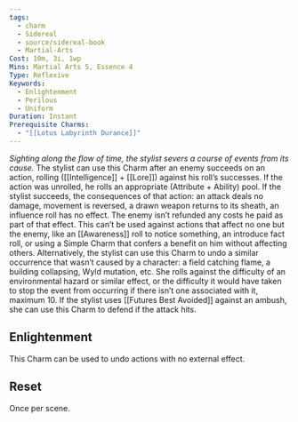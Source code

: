 ```yaml
---
tags:
  - charm
  - Sidereal
  - source/sidereal-book
  - Martial-Arts
Cost: 10m, 3i, 1wp
Mins: Martial Arts 5, Essence 4
Type: Reflexive
Keywords:
  - Enlightenment
  - Perilous
  - Uniform
Duration: Instant
Prerequisite Charms:
  - "[[Lotus Labyrinth Durance]]"
---
```

*Sighting along the flow of time, the stylist severs a course of events from its cause.*
The stylist can use this Charm after an enemy succeeds on an action, rolling ([[Intelligence]] + [[Lore]]) against his roll’s successes. If the action was unrolled, he rolls an appropriate (Attribute + Ability) pool. If the stylist succeeds, the consequences of that action: an attack deals no damage, movement is reversed, a drawn weapon returns to its sheath, an influence roll has no effect. The enemy isn’t refunded any costs he paid as part of that effect. This can’t be used against actions that affect no one but the enemy, like an [[Awareness]] roll to notice something, an introduce fact roll, or using a Simple Charm that confers a benefit on him without affecting others.
Alternatively, the stylist can use this Charm to undo a similar occurrence that wasn’t caused by a character: a field catching flame, a building collapsing, Wyld mutation, etc. She rolls against the difficulty of an environmental hazard or similar effect, or the difficulty it would have taken to stop the event from occurring if there isn’t one associated with it, maximum 10. If the stylist uses [[Futures Best Avoided]] against an ambush, she can use this Charm to defend if the attack hits.
## Enlightenment
This Charm can be used to undo actions with no external effect. 
## Reset
Once per scene.